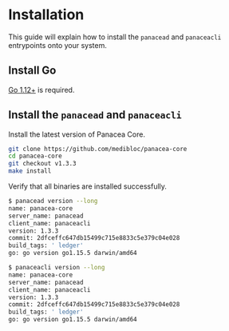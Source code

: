 # Installation

This guide will explain how to install the `panacead` and `panaceacli` entrypoints onto your system.

## Install Go

[Go 1.12+](https://golang.org/doc/install) is required.

## Install the `panacead` and `panaceacli`

Install the latest version of Panacea Core.

```bash
git clone https://github.com/medibloc/panacea-core
cd panacea-core
git checkout v1.3.3
make install
```

Verify that all binaries are installed successfully.
```bash
$ panacead version --long
name: panacea-core
server_name: panacead
client_name: panaceacli
version: 1.3.3
commit: 2dfceffc647db15499c715e8833c5e379c04e028
build_tags: ' ledger'
go: go version go1.15.5 darwin/amd64

$ panaceacli version --long
name: panacea-core
server_name: panacead
client_name: panaceacli
version: 1.3.3
commit: 2dfceffc647db15499c715e8833c5e379c04e028
build_tags: ' ledger'
go: go version go1.15.5 darwin/amd64
```
